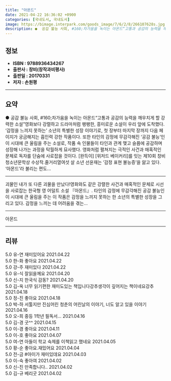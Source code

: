 ```yaml
---
title: "아몬드"
date: 2021-04-22 16:36:02 +0900
categories: [국내도서, 국내도서]
image: https://bimage.interpark.com/goods_image/7/6/2/8/266107628s.jpg
description: ●  공감 불능 사회, #160;차가움을 녹이는 아몬드“고통과 공감의 능력을 깨우치게 할 강력한 소설”영화보다 강렬하고 드라마처럼 팽팽한, 흥미로운 소설이 우리 앞에 도착했다. ‘감정을 느끼지 못하는’ 소년의 특별한 성장 이야기로, 첫 장부터 마지막 장까지 다음 페이지가 궁금해지는 흡인력 강한 작품이다.
---
```


## **정보**

- **ISBN : 9788936434267**
- **출판사 : 창비(창작과비평사)**
- **출판일 : 20170331**
- **저자 : 손원평**

------



## **요약**

●  공감 불능 사회, #160;차가움을 녹이는 아몬드“고통과 공감의 능력을 깨우치게 할 강력한 소설”영화보다 강렬하고 드라마처럼 팽팽한, 흥미로운 소설이 우리 앞에 도착했다. ‘감정을 느끼지 못하는’ 소년의 특별한 성장 이야기로, 첫 장부터 마지막 장까지 다음 페이지가 궁금해지는 흡인력 강한 작품이다. 또한 타인의 감정에 무감각해진 ‘공감 불능’인 이 시대에 큰 울림을 주는 소설로, 작품 속 인물들이 타인과 관계 맺고 슬픔에 공감하며 성장해 나가는 과정을 탁월하게 묘사했다. 영화처럼 펼쳐지는 극적인 사건과 매혹적인 문체로 독자를 단숨에 사로잡을 것이다. [완득이] [위저드 베이커리]를 잇는 제10회 창비청소년문학상 수상작.줄거리열여섯 살 소년 선윤재는 ‘감정 표현 불능증’을 앓고 있다. ‘아몬드’라 불리는 편도...

------

괴물인 내가 또 다른 괴물을 만났다!영화와도 같은 강렬한 사건과 매혹적인 문체로 시선을 사로잡는 한국형 영 어덜트 소설 『아몬드』. 타인의 감정에 무감각해진 공감 불능인 이 시대에 큰 울림을 주는 이 작품은 감정을 느끼지 못하는 한 소년의 특별한 성장을 그리고 있다. 감정을 느끼는 데 어려움을 겪는... 

------


아몬드 

------


## **리뷰** 

5.0 유-연 재미있어요 2021.04.22 <br/>5.0 한-화 좋아요 2021.04.22 <br/>5.0 강-주 재미있다 2021.04.22 <br/>5.0 유-식 잘읽을께요 2021.04.20 <br/>5.0 신-지 한국식 감동? 2021.04.20 <br/>5.0 김-옥 너무 읽기편한 재미도있는 책입니다강추생각이 깊어지는 책이네요강추 2021.04.18 <br/>5.0 정-진 좋아요 2021.04.18 <br/>5.0 박-하 서툴지만 진심어린 청춘의 어린날의 이야기, 너도 알고 있을 이야기 2021.04.16 <br/>5.0 오-희 중등 1학년 필독서...   2021.04.16 <br/>5.0 김-경 굿^^ 2021.04.15 <br/>5.0 이-경 좋아요 2021.04.11 <br/>5.0 이-호 좋아요 2021.04.07 <br/>5.0 여-연 아들이 학교 숙제를 이책읽고 했네요 2021.04.05 <br/>5.0 황-순 좋아요.재밌어요 2021.04.04 <br/>5.0 전-금 #아이가 재미있데요 2021.04.03 <br/>5.0 이-숙 좋아여 2021.04.02 <br/>5.0 신-진 만족합니다.. 2021.04.02 <br/>5.0 김-규 베리굿 2021.04.02 <br/>